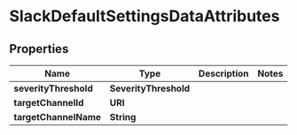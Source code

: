 

# SlackDefaultSettingsDataAttributes


## Properties

| Name | Type | Description | Notes |
|------------ | ------------- | ------------- | -------------|
|**severityThreshold** | **SeverityThreshold** |  |  |
|**targetChannelId** | **URI** |  |  |
|**targetChannelName** | **String** |  |  |



